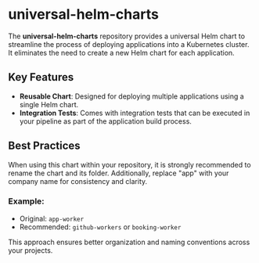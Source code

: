 # universal-helm-charts

The **universal-helm-charts** repository provides a universal Helm chart to streamline the process of deploying applications into a Kubernetes cluster. It eliminates the need to create a new Helm chart for each application.

## Key Features

- **Reusable Chart**: Designed for deploying multiple applications using a single Helm chart.
- **Integration Tests**: Comes with integration tests that can be executed in your pipeline as part of the application build process.

## Best Practices

When using this chart within your repository, it is strongly recommended to rename the chart and its folder. Additionally, replace "app" with your company name for consistency and clarity.

### Example:
- Original: `app-worker`
- Recommended: `github-workers` or `booking-worker`

This approach ensures better organization and naming conventions across your projects.
